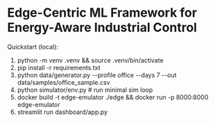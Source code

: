 # Edge-Centric ML Framework for Energy-Aware Industrial Control

Quickstart (local):
1. python -m venv .venv && source .venv/bin/activate
2. pip install -r requirements.txt
3. python data/generator.py --profile office --days 7 --out data/samples/office_sample.csv
4. python simulator/env.py  # run minimal sim loop
5. docker build -t edge-emulator ./edge && docker run -p 8000:8000 edge-emulator
6. streamlit run dashboard/app.py

